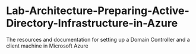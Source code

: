 # Lab-Architecture-Preparing-Active-Directory-Infrastructure-in-Azure
The resources and documentation for setting up a Domain Controller and a client machine in Microsoft Azure
